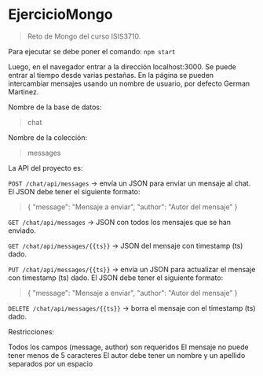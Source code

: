 
# EjercicioMongo

> Reto de Mongo del curso ISIS3710.

Para ejecutar se debe poner el comando: `npm start`

Luego, en el navegador entrar a la dirección localhost:3000. Se puede entrar al tiempo desde varias pestañas. En la página se pueden intercambiar mensajes usando un nombre de usuario, por defecto German Martinez.

Nombre de la base de datos: 

> chat

Nombre de la colección: 

> messages

La API del proyecto es:

`POST /chat/api/messages` -> envía un JSON para enviar un mensaje al chat. El JSON debe tener el siguiente formato:

> { "message": "Mensaje a enviar", "author": "Autor del mensaje" }

`GET /chat/api/messages` -> JSON con todos los mensajes que se han enviado.

`GET /chat/api/messages/{{ts}}` -> JSON del mensaje con timestamp (ts) dado.

`PUT /chat/api/messages/{{ts}}` -> envía un JSON para actualizar el mensaje con timestamp (ts) dado. El JSON debe tener el siguiente formato:

> { "message": "Mensaje a enviar", "author": "Autor del mensaje" }

`DELETE /chat/api/messages/{{ts}}` -> borra el mensaje con el timestamp (ts) dado.

Restricciones:

Todos los campos (message, author) son requeridos
El mensaje no puede tener menos de 5 caracteres
El autor debe tener un nombre y un apellido separados por un espacio
